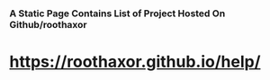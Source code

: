 <h3>A Static Page Contains List of Project Hosted On Github/roothaxor<br><h1><a href="https://roothaxor.github.io/help/">https://roothaxor.github.io/help/</a></h1>
